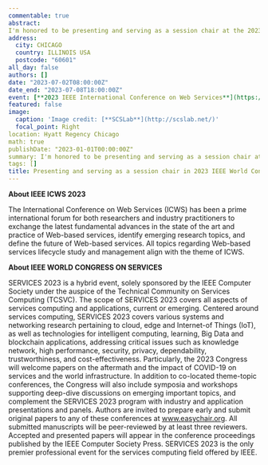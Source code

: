 ```yaml
---
commentable: true
abstract: 
I'm honored to be presenting and serving as a session chair at the 2023 IEEE World Congress on Services. This prestigious event is a leading international forum for researchers and industry practitioners to discuss and exchange the latest advances in Web-based services and services computing. The Congress, which is a hybrid event, covers a wide range of topics, including cloud, edge and Internet-of-Things (IoT) systems, intelligent computing, Big Data, and blockchain applications. It also addresses critical issues such as security, privacy, dependability, trustworthiness, and cost-effectiveness. This year, the Congress will also explore the impact of COVID-19 on services and the world infrastructure. I look forward to contributing to these important discussions and learning from my peers in the field.
address:
  city: CHICAGO
  country: ILLINOIS USA
  postcode: "60601"
all_day: false
authors: []
date: "2023-07-02T08:00:00Z"
date_end: "2023-07-08T18:00:00Z"
event: [**2023 IEEE International Conference on Web Services**](https://conferences.computer.org/icws/2023/)
featured: false
image:
  caption: 'Image credit: [**SCSLab**](http://scslab.net/)'
  focal_point: Right
location: Hyatt Regency Chicago
math: true
publishDate: "2023-01-01T00:00:00Z"
summary: I'm honored to be presenting and serving as a session chair at the 2023 IEEE World Congress on Services. This prestigious event is a leading international forum for researchers and industry practitioners to discuss and exchange the latest advances in Web-based services and services computing.
tags: []
title: Presenting and serving as a session chair in 2023 IEEE World Congress on Services.
---
```

**About IEEE ICWS 2023**

The International Conference on Web Services (ICWS) has been a prime international forum for both researchers and industry practitioners to exchange the latest fundamental advances in the state of the art and practice of Web-based services, identify emerging research topics, and define the future of Web-based services. All topics regarding Web-based services lifecycle study and management align with the theme of ICWS.

**About IEEE WORLD CONGRESS ON SERVICES**

SERVICES 2023 is a hybrid event, solely sponsored by the IEEE Computer Society under the auspice of the Technical Community on Services Computing (TCSVC). The scope of SERVICES 2023 covers all aspects of services computing and applications, current or emerging. Centered around services computing, SERVICES 2023 covers various systems and networking research pertaining to cloud, edge and Internet-of Things (IoT), as well as technologies for intelligent computing, learning, Big Data and blockchain applications, addressing critical issues such as knowledge network, high performance, security, privacy, dependability, trustworthiness, and cost-effectiveness. Particularly, the 2023 Congress will welcome papers on the aftermath and the impact of COVID-19 on services and the world infrastructure. In addition to co-located theme-topic conferences, the Congress will also include symposia and workshops supporting deep-dive discussions on emerging important topics, and complement the SERVICES 2023 program with industry and application presentations and panels. Authors are invited to prepare early and submit original papers to any of these conferences at www.easychair.org. All submitted manuscripts will be peer-reviewed by at least three reviewers. Accepted and presented papers will appear in the conference proceedings published by the IEEE Computer Society Press. SERVICES 2023 is the only premier professional event for the services computing field offered by IEEE.
